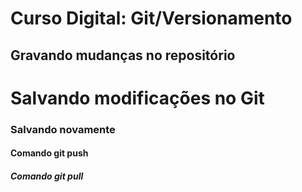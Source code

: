 # Curso Digital: Git/Versionamento
## Gravando mudanças no repositório

# Salvando modificações no Git
### Salvando novamente
#### Comando git push
##### Comando  git  pull
